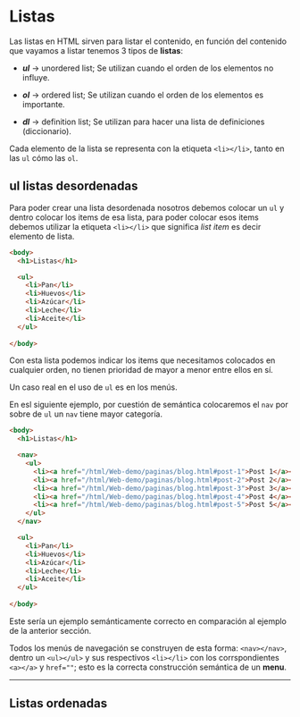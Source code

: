 # Listas
Las listas en HTML sirven para listar el contenido, en función del contenido que vayamos a listar tenemos 3 tipos de **listas**:

* ***ul*** -> unordered list; Se utilizan cuando el orden de los elementos no influye.

* ***ol*** -> ordered list; Se utilizan cuando el orden de los elementos es importante.

* ***dl*** -> definition list; Se utilizan para hacer una lista de definiciones (diccionario).

Cada elemento de la lista se representa con la etiqueta `<li></li>`, tanto en las `ul` cómo las `ol`.

## ul listas desordenadas

Para poder crear una lista desordenada nosotros debemos colocar un `ul` y dentro colocar los items de esa lista, para poder colocar esos items debemos utilizar la etiqueta `<li></li>` que significa *list item* es decir elemento de lista.

~~~html
<body>
  <h1>Listas</h1>

  <ul>
    <li>Pan</li>
    <li>Huevos</li>
    <li>Azúcar</li>
    <li>Leche</li>
    <li>Aceite</li>
  </ul>
  
</body>
~~~
Con esta lista podemos indicar los items que necesitamos colocados en cualquier orden, no tienen prioridad de mayor a menor entre ellos en sí.

Un caso real en el uso de `ul` es en los menús.

En esl siguiente ejemplo, por cuestión de semántica colocaremos el `nav` por sobre de `ul` un `nav` tiene mayor categoría.

~~~html
<body>
  <h1>Listas</h1>

  <nav>
    <ul>
      <li><a href="/html/Web-demo/paginas/blog.html#post-1">Post 1</a></li>
      <li><a href="/html/Web-demo/paginas/blog.html#post-2">Post 2</a></li>
      <li><a href="/html/Web-demo/paginas/blog.html#post-3">Post 3</a></li>
      <li><a href="/html/Web-demo/paginas/blog.html#post-4">Post 4</a></li>
      <li><a href="/html/Web-demo/paginas/blog.html#post-5">Post 5</a></li>
    </ul>
  </nav>

  <ul>
    <li>Pan</li>
    <li>Huevos</li>
    <li>Azúcar</li>
    <li>Leche</li>
    <li>Aceite</li>
  </ul>
  
</body>
~~~
Este sería un ejemplo semánticamente correcto en comparación al ejemplo de la anterior sección.

Todos los menús de navegación se construyen de esta forma: `<nav></nav>`, dentro un `<ul></ul>` y sus respectivos `<li></li>` con los corrspondientes `<a></a>` y `href=""`; esto es la correcta construcción semántica de un **menu**.

---

## Listas ordenadas

